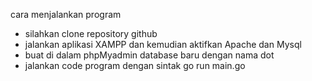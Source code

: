 cara menjalankan program
 - silahkan clone repository github
 - jalankan aplikasi XAMPP dan kemudian aktifkan Apache dan Mysql
 - buat di dalam phpMyadmin database baru dengan nama dot
 - jalankan code program dengan sintak go run main.go